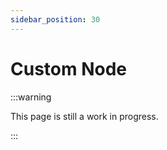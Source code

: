 ```yaml
---
sidebar_position: 30
---
```


# Custom Node

:::warning

This page is still a work in progress.

:::
